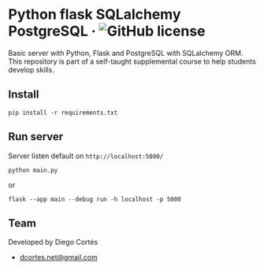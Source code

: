 # Python flask SQLalchemy PostgreSQL &middot; ![GitHub license](https://img.shields.io/badge/license-MIT-blue.svg)

Basic server with Python, Flask and PostgreSQL with SQLalchemy ORM. This repository is part of a self-taught supplemental course to help students develop skills.

## Install

```
pip install -r requirements.txt
```

## Run server

Server listen default on `http://localhost:5000/`

```
python main.py
```

or

```
flask --app main --debug run -h localhost -p 5000
```

## Team

Developed by Diego Cortés

- dcortes.net@gmail.com

